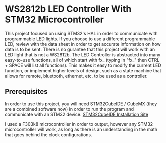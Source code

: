 # WS2812b LED Controller With STM32 Microcontroller

This project focused on using STM32's HAL in order to communicate with programmable LED lights. If you choose to use a different programmable LED, review with the data sheet in order to get accurate information on how data is to be sent. There is no gurantee that this project will work with an LED light that is not a WS2812b. The LED Controller is abstracted into many easy-to-use functions, all of which start with fx_ (typing in "fx_" then CTRL + SPACE will list all functions). This makes it easy to modify the current LED function, or implement higher levels of design, such as a state machine that allows for remote, bluetooth, ethernet, etc. to be used as a controller. 

## Prerequisites

In order to use this project, you will need STM32CubeIDE / CubeMX (they are a combined software now) in order to run the program and communicate with an STM32 device.
[STM32CubeIDE Installation Site](https://www.st.com/en/development-tools/stm32cubeide.html)


I used a F303k8 microcontroller in order to output, however any STM32 microcontroller will work, as long as there is an understanding in the math that goes behind the clock configurations.
